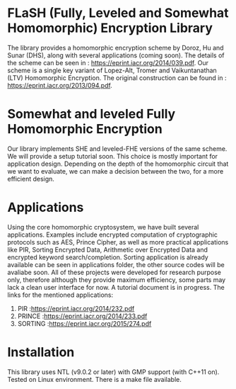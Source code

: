 # FLaSH (Fully, Leveled and Somewhat Homomorphic) Encryption Library

The library provides a homomorphic encryption scheme by Doroz, Hu and Sunar (DHS), along with several applications (coming soon). The details of the scheme can be seen in : https://eprint.iacr.org/2014/039.pdf. Our scheme is a single key variant of Lopez-Alt, Tromer and Vaikuntanathan (LTV) Homomorphic Encryption. The original construction can be found in : https://eprint.iacr.org/2013/094.pdf.

# Somewhat and leveled Fully Homomorphic Encryption

Our library implements SHE and leveled-FHE versions of the same scheme. We will provide a setup tutorial soon. This choice is mostly important for application design. Depending on the depth of the homomorphic circuit that we want to evaluate, we can make a decision between the two, for a more efficient design.

# Applications

Using the core homomorphic cryptosystem, we have built several applications. Examples include encrypted computation of cryptographic protocols such as AES, Prince Cipher, as well as more practical applications like PIR, Sorting Encrypted Data, Arithmetic over Encrypted Data and encrypted keyword search/completion. Sorting application is already available can be seen in applications folder, the other source codes will be avaliabe soon. All of these projects were developed for research purpose only, therefore although they provide maximum efficiency, some parts may lack a clean user interface for now. A tutorial document is in progress. The links for the mentioned applications:
  1. PIR      :https://eprint.iacr.org/2014/232.pdf
  2. PRINCE   :https://eprint.iacr.org/2014/233.pdf
  3. SORTING  :https://eprint.iacr.org/2015/274.pdf

# Installation

This library uses NTL (v9.0.2 or later) with GMP support (with C++11 on). Tested on Linux environment. There is a make file available.
